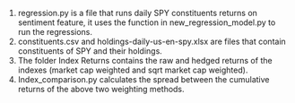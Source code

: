 1. regression.py is a file that runs daily SPY constituents returns on sentiment feature, it uses the function in new_regression_model.py to run the regressions.
2. constituents.csv and holdings-daily-us-en-spy.xlsx are files that contain constituents of SPY and their holdings.
3. The folder Index Returns contains the raw and hedged returns of the indexes (market cap weighted and sqrt market cap weighted).
4. Index_comparison.py calculates the spread between the cumulative returns of the above two weighting methods.

